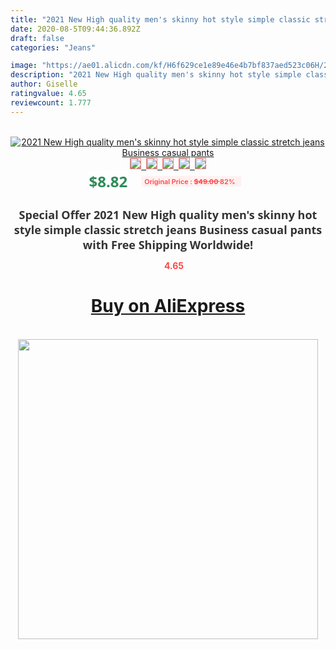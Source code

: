 ```yaml
---
title: "2021 New High quality men's skinny hot style simple classic stretch jeans Business casual pants"
date: 2020-08-5T09:44:36.892Z
draft: false
categories: "Jeans"

image: "https://ae01.alicdn.com/kf/H6f629ce1e89e46e4b7bf837aed523c06H/2021-New-High-quality-men-s-skinny-hot-style-simple-classic-stretch-jeans-Business-casual-pants.jpg"
description: "2021 New High quality men's skinny hot style simple classic stretch jeans Business casual pants"
author: Giselle
ratingvalue: 4.65
reviewcount: 1.777
---
```

<br>
<div style="text-align: center;">
<a href="https://s.click.aliexpress.com/e/_AKChW9" target="_blank" rel="nofollow noopener noreferrer"><img alt="2021 New High quality men's skinny hot style simple classic stretch jeans Business casual pants" class="magnifier-image" src="https://ae01.alicdn.com/kf/H6f629ce1e89e46e4b7bf837aed523c06H/2021-New-High-quality-men-s-skinny-hot-style-simple-classic-stretch-jeans-Business-casual-pants.jpg_640x640.jpg">
<br>
<img style="border:1px solid salmon" src="https://ae01.alicdn.com/kf/H6f629ce1e89e46e4b7bf837aed523c06H/2021-New-High-quality-men-s-skinny-hot-style-simple-classic-stretch-jeans-Business-casual-pants.jpg_120x120.jpg">&nbsp;&nbsp;<img style="border:1px solid salmon" src="https://ae01.alicdn.com/kf/He98a3cbd0efb4c5dbf803c280e57455bz/2021-New-High-quality-men-s-skinny-hot-style-simple-classic-stretch-jeans-Business-casual-pants.jpg_120x120.jpg">&nbsp;&nbsp;<img style="border:1px solid salmon" src="https://ae01.alicdn.com/kf/H84bb14a8fbe94f40a4fea3cdafec40060/2021-New-High-quality-men-s-skinny-hot-style-simple-classic-stretch-jeans-Business-casual-pants.jpg_120x120.jpg">&nbsp;&nbsp;<img style="border:1px solid salmon" src="https://ae01.alicdn.com/kf/Hbd3afb0c9aaa4581b879132001b92c0en/2021-New-High-quality-men-s-skinny-hot-style-simple-classic-stretch-jeans-Business-casual-pants.jpg_120x120.jpg">&nbsp;&nbsp;<img style="border:1px solid salmon" src="https://ae01.alicdn.com/kf/H8476be45ca3b4175aea5aae9895a2026f/2021-New-High-quality-men-s-skinny-hot-style-simple-classic-stretch-jeans-Business-casual-pants.jpg_120x120.jpg"></a></div><br0>
<div style="text-align: center;"><span style="background-color: white; border: 0px; box-sizing: border-box; color: seagreen; display: inline-block; font-family: &quot;open sans&quot; , &quot;arial&quot; , &quot;helvetica&quot; , sans-serif , &quot;heiti&quot;; font-size: 24px; font-stretch: inherit; font-weight: 700; line-height: inherit; margin: 0px 10px 0px 0px; padding: 0px; vertical-align: middle;">$8.82 </span>
<span style="background: rgb(255 , 241 , 241); border-radius: 3px; border: 0px; box-sizing: border-box; color: #ff4747; display: inline-block; font-family: inherit; font-size: 12px; font-stretch: inherit; font-style: inherit; font-variant: inherit; font-weight: 600; line-height: inherit; margin: 0px; padding: 2px 5px; transform: scale(0.9); vertical-align: middle;">Original Price : <b style="text-decoration: line-through;">$49.00 </b> 82%&nbsp;&nbsp;</span></div>
<h1 style="color: #333333; display: inline-block; font-family: &quot;open sans&quot; , &quot;arial&quot; , &quot;helvetica&quot; , sans-serif , &quot;heiti&quot;; font-size: 18px; font-stretch: inherit; font-weight: 700; text-align: center;">Special Offer 2021 New High quality men's skinny hot style simple classic stretch jeans Business casual pants with Free Shipping Worldwide!</h1>
<div style="color: #ff4747; text-align: center;">
<img src="https://4.bp.blogspot.com/-M0ZcTcb-5uY/XleCXlxnR4I/AAAAAAAAAEc/OrjgMkXV1oMQFaCRZj5HQwOCBcu3w1FegCPcBGAYYCw/s1600/star.png" style="height: 15px;">&nbsp;<b>4.65</b></div>
<div class="button_cont" align="center"><a class="buynow_a" href="https://s.click.aliexpress.com/e/_AKChW9" target="_blank" rel="nofollow noopener noreferrer"><H1>Buy on AliExpress</H1></a></div><br>
<div class="separator" style="clear: both; text-align: center;">
<img src="https://lh3.googleusercontent.com/-pTy5HemUv9M/XlePHvY0dAI/AAAAAAAAAE4/0nX5iRUoIWY8eMW9Dpxeirr157OZliDIgCLcBGAsYHQ/s1600/badge.gif" width="480">
</div>
